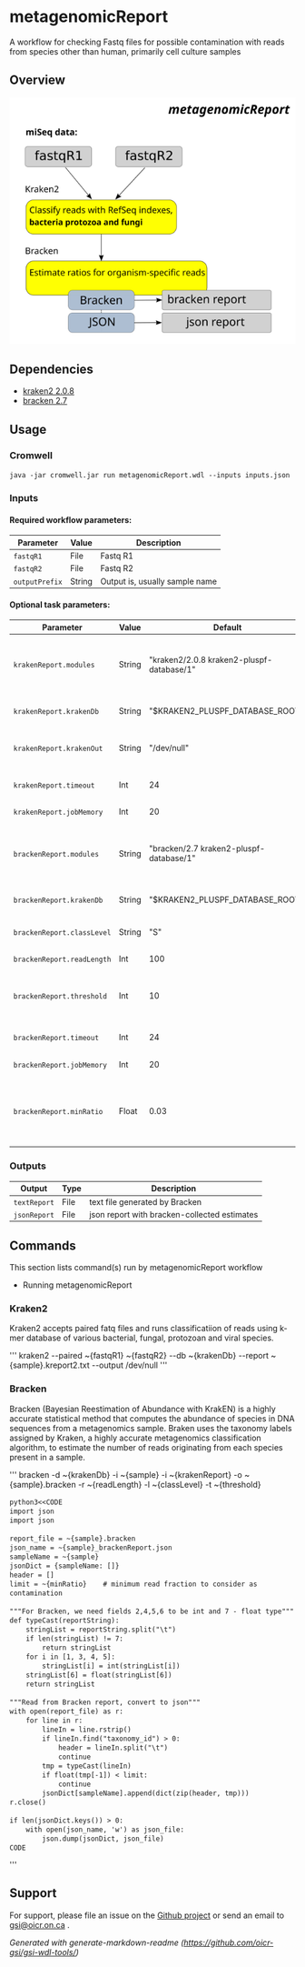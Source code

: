 # metagenomicReport

A workflow for checking Fastq files for possible contamination with reads from species other than human, primarily cell culture samples

## Overview

![Workflow Diagram for metagenomicReport](docs/MR_WorkflowDiagram.png)

## Dependencies

* [kraken2 2.0.8](https://ccb.jhu.edu/software/bracken/index.shtml)
* [bracken 2.7](https://ccb.jhu.edu/software/bracken/index.shtml)


## Usage

### Cromwell
```
java -jar cromwell.jar run metagenomicReport.wdl --inputs inputs.json
```

### Inputs

#### Required workflow parameters:
Parameter|Value|Description
---|---|---
`fastqR1`|File|Fastq R1
`fastqR2`|File|Fastq R2
`outputPrefix`|String|Output is, usually sample name

#### Optional task parameters:
Parameter|Value|Default|Description
---|---|---|---
`krakenReport.modules`|String|"kraken2/2.0.8 kraken2-pluspf-database/1"|Names and versions of modules needed for read classification
`krakenReport.krakenDb`|String|"$KRAKEN2_PLUSPF_DATABASE_ROOT/"|Path to bracken/kraken db
`krakenReport.krakenOut`|String|"/dev/null"|Redirect kraken2 output, default is /dev/null
`krakenReport.timeout`|Int|24|Timeout in hours for this task
`krakenReport.jobMemory`|Int|20|Java memory for Kraken
`brackenReport.modules`|String|"bracken/2.7 kraken2-pluspf-database/1"|Names and versions of modules needed for read ratio estimation
`brackenReport.krakenDb`|String|"$KRAKEN2_PLUSPF_DATABASE_ROOT/"|Path to bracken/kraken db
`brackenReport.classLevel`|String|"S"|Classification level, default S (species)
`brackenReport.readLength`|Int|100|Expected read length
`brackenReport.threshold`|Int|10|minimum number of reads required for a classification
`brackenReport.timeout`|Int|24|Timeout in hours for this task
`brackenReport.jobMemory`|Int|20|Java memory for Bracken
`brackenReport.minRatio`|Float|0.03|Threshold for reporting species, minimum read proportion in the analyzed sample


### Outputs

Output | Type | Description
---|---|---
`textReport`|File|text file generated by Bracken
`jsonReport`|File|json report with bracken-collected estimates


## Commands
 
 This section lists command(s) run by metagenomicReport workflow
 
 * Running metagenomicReport
 
 ### Kraken2
 
 Kraken2 accepts paired fatq files and runs classificatiion of reads using k-mer database of 
 various bacterial, fungal, protozoan and viral species.
 
 '''
    kraken2 --paired ~{fastqR1} ~{fastqR2} --db ~{krakenDb} --report ~{sample}.kreport2.txt --output /dev/null
 '''
 
 ### Bracken
 
 Bracken (Bayesian Reestimation of Abundance with KrakEN) is a highly accurate statistical method
 that computes the abundance of species in DNA sequences from a metagenomics sample. Braken uses 
 the taxonomy labels assigned by Kraken, a highly accurate metagenomics classification algorithm, 
 to estimate the number of reads originating from each species present in a sample. 
 
 '''
    bracken -d ~{krakenDb} -i ~{sample} -i ~{krakenReport} -o ~{sample}.bracken -r ~{readLength} -l ~{classLevel} -t ~{threshold}
 
    python3<<CODE
    import json
    import json
 
    report_file = ~{sample}.bracken
    json_name = ~{sample}_brackenReport.json
    sampleName = ~{sample}
    jsonDict = {sampleName: []}
    header = []
    limit = ~{minRatio}    # minimum read fraction to consider as contamination
 
    """For Bracken, we need fields 2,4,5,6 to be int and 7 - float type"""
    def typeCast(reportString):
        stringList = reportString.split("\t")
        if len(stringList) != 7:
            return stringList
        for i in [1, 3, 4, 5]:
            stringList[i] = int(stringList[i])
        stringList[6] = float(stringList[6])
        return stringList
 
    """Read from Bracken report, convert to json"""
    with open(report_file) as r:
        for line in r:
            lineIn = line.rstrip()
            if lineIn.find("taxonomy_id") > 0:
                header = lineIn.split("\t")
                continue
            tmp = typeCast(lineIn)
            if float(tmp[-1]) < limit:
                continue
            jsonDict[sampleName].append(dict(zip(header, tmp)))
    r.close()
 
    if len(jsonDict.keys()) > 0:
        with open(json_name, 'w') as json_file:
            json.dump(jsonDict, json_file)
    CODE
 '''
 ## Support

For support, please file an issue on the [Github project](https://github.com/oicr-gsi) or send an email to gsi@oicr.on.ca .

_Generated with generate-markdown-readme (https://github.com/oicr-gsi/gsi-wdl-tools/)_
